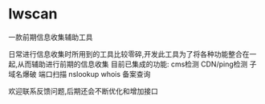 # lwscan
一款前期信息收集辅助工具

日常进行信息收集时所用到的工具比较零碎,开发此工具为了将各种功能整合在一起,从而辅助进行前期的信息收集
目前已集成的功能:
    cms检测
    CDN/ping检测
    子域名爆破
    端口扫描
    nslookup
    whois
    备案查询
    
欢迎联系反馈问题,后期还会不断优化和增加接口

